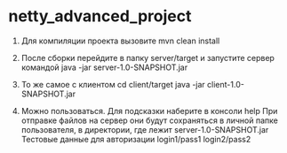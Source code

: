 # netty_advanced_project

1) Для компиляции проекта вызовите
mvn clean install

2) После сборки перейдите в папку server/target и запустите сервер командой
java -jar server-1.0-SNAPSHOT.jar 

3) То же самое с клиентом
cd client/target
java -jar client-1.0-SNAPSHOT.jar

4) Можно пользоваться. Для подсказки наберите в консоли help
При отправке файлов на сервер они будут сохраняться в личной папке пользователя, в директории, где лежит server-1.0-SNAPSHOT.jar
Тестовые данные для авторизации
login1/pass1
login2/pass2
